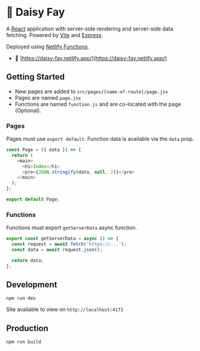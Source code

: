 # 🌼 Daisy Fay

A [React](https://react.dev/) application with server-side rendering and server-side data fetching. Powered by [Vite](https://vitejs.dev/) and [Express](https://expressjs.com/).

Deployed using [Netlify Functions](https://docs.netlify.com/integrations/frameworks/express/).

- 🚀 [https://daisy-fay.netlify.app/](https://daisy-fay.netlify.app/)

## Getting Started

- New pages are added to `src/pages/[name-of-route]/page.jsx`
- Pages are named `page.jsx`
- Functions are named `function.js` and are co-located with the page (Optional).

### Pages

Pages must use `export default`. Function data is available via the `data` prop.

```javascript
const Page = ({ data }) => {
  return (
    <main>
      <h1>Index</h1>
      <pre>{JSON.stringify(data, null, 2)}</pre>
    </main>
  );
};

export default Page;
```

### Functions

Functions must export `getServerData` async function.

```javascript
export const getServerData = async () => {
  const request = await fetch('https://...');
  const data = await request.json();

  return data;
};
```

## Development

```
npm run dev
```

Site available to view on `http://localhost:4173`

## Production

```
npm run build
```
